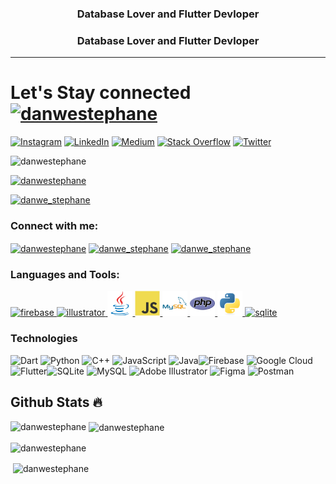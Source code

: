 <h3 align="center">Database Lover and Flutter Devloper</h3>
<h3 align="center">Database Lover and Flutter Devloper</h3>
<hr>

# Let's Stay connected <a href="https://twitter.com/danwestephane" target="blank"><img src="https://img.shields.io/twitter/follow/danwestephane?logo=twitter&style=for-the-badge" alt="danwestephane" /></a>

[![Instagram](https://img.shields.io/badge/Instagram-%23E4405F.svg?logo=Instagram&logoColor=white)](https://instagram.com/danwestephane) [![LinkedIn](https://img.shields.io/badge/LinkedIn-%230077B5.svg?logo=linkedin&logoColor=white)](https://linkedin.com/in/danwestephane) [![Medium](https://img.shields.io/badge/Medium-12100E?logo=medium&logoColor=white)](https://medium.com/@danwestephane) [![Stack Overflow](https://img.shields.io/badge/-Stackoverflow-FE7A16?logo=stack-overflow&logoColor=white)](https://stackoverflow.com/users/15155605) [![Twitter](https://img.shields.io/badge/Twitter-%231DA1F2.svg?logo=Twitter&logoColor=white)](https://twitter.com/danwe_stephane) 
<p align="left"> <img src="https://komarev.com/ghpvc/?username=danwestephane&label=Profile%20views&color=0e75b6&style=flat" alt="danwestephane" /> </p>
<p align="left"> <a href="https://github.com/ryo-ma/github-profile-trophy"><img src="https://github-profile-trophy.vercel.app/?username=danwestephane&row=1&theme=darkhub&margin-w=15&no-bg=true" alt="danwestephane" /></a> </p>
<p align="left"> <a href="https://twitter.com/danwe_stephane" target="blank"><img src="https://img.shields.io/twitter/follow/danwe_stephane?logo=twitter&style=for-the-badge" alt="danwe_stephane" /></a> </p>
<h3 align="left">Connect with me:</h3>
<p align="left">
<a href="https://dev.to/danwestephane" target="blank"><img align="center" src="https://raw.githubusercontent.com/rahuldkjain/github-profile-readme-generator/master/src/images/icons/Social/devto.svg" alt="danwestephane" height="30" width="40" /></a>
<a href="https://twitter.com/danwe_stephane" target="blank"><img align="center" src="https://raw.githubusercontent.com/rahuldkjain/github-profile-readme-generator/master/src/images/icons/Social/twitter.svg" alt="danwe_stephane" height="30" width="40" /></a>
<a href="https://linkedin.com/in/danwestephane" target="blank"><img align="center" src="https://raw.githubusercontent.com/rahuldkjain/github-profile-readme-generator/master/src/images/icons/Social/linked-in-alt.svg" alt="danwe_stephane" height="30" width="40" /></a>

<h3 align="left">Languages and Tools:</h3>
</a> <a href="https://firebase.google.com/" target="_blank" rel="noreferrer"> <img src="https://www.vectorlogo.zone/logos/firebase/firebase-icon.svg" alt="firebase" width="40" height="40"/> </a> <a href="https://www.adobe.com/in/products/illustrator.html" target="_blank" rel="noreferrer"> <img src="https://www.vectorlogo.zone/logos/adobe_illustrator/adobe_illustrator-icon.svg" alt="illustrator" width="40" height="40"/> </a> <a href="https://www.java.com" target="_blank" rel="noreferrer"> <img src="https://raw.githubusercontent.com/devicons/devicon/master/icons/java/java-original.svg" alt="java" width="40" height="40"/> </a> <a href="https://developer.mozilla.org/en-US/docs/Web/JavaScript" target="_blank" rel="noreferrer"> <img src="https://raw.githubusercontent.com/devicons/devicon/master/icons/javascript/javascript-original.svg" alt="javascript" width="40" height="40"/> </a> <a href="https://www.mysql.com/" target="_blank" rel="noreferrer"> <img src="https://raw.githubusercontent.com/devicons/devicon/master/icons/mysql/mysql-original-wordmark.svg" alt="mysql" width="40" height="40"/> </a> </a> <a href="https://www.php.net" target="_blank" rel="noreferrer"> <img src="https://raw.githubusercontent.com/devicons/devicon/master/icons/php/php-original.svg" alt="php" width="40" height="40"/> </a> <a href="https://www.python.org" target="_blank" rel="noreferrer"> <img src="https://raw.githubusercontent.com/devicons/devicon/master/icons/python/python-original.svg" alt="python" width="40" height="40"/> </a> </a> <a href="https://www.sqlite.org/" target="_blank" rel="noreferrer"> <img src="https://www.vectorlogo.zone/logos/sqlite/sqlite-icon.svg" alt="sqlite" width="40" height="40"/> </a>

<h3 align="left">Technologies</h3>

 ![Dart](https://img.shields.io/badge/dart-%230175C2.svg?style=for-the-badge&logo=dart&logoColor=white) ![Python](https://img.shields.io/badge/python-3670A0?style=for-the-badge&logo=python&logoColor=ffdd54) ![C++](https://img.shields.io/badge/c++-%2300599C.svg?style=for-the-badge&logo=c%2B%2B&logoColor=white) ![JavaScript](https://img.shields.io/badge/javascript-%23323330.svg?style=for-the-badge&logo=javascript&logoColor=%23F7DF1E)  ![Java](https://img.shields.io/badge/java-%23ED8B00.svg?style=for-the-badge&logo=java&logoColor=white)![Firebase](https://img.shields.io/badge/firebase-%23039BE5.svg?style=for-the-badge&logo=firebase) ![Google Cloud](https://img.shields.io/badge/Google%20Cloud-%234285F4.svg?style=for-the-badge&logo=google-cloud&logoColor=white)![Flutter](https://img.shields.io/badge/Flutter-%2302569B.svg?style=for-the-badge&logo=Flutter&logoColor=white)![SQLite](https://img.shields.io/badge/sqlite-%2307405e.svg?style=for-the-badge&logo=sqlite&logoColor=white) ![MySQL](https://img.shields.io/badge/mysql-%2300f.svg?style=for-the-badge&logo=mysql&logoColor=white) ![Adobe Illustrator](https://img.shields.io/badge/adobeillustrator-%23FF9A00.svg?style=for-the-badge&logo=adobeillustrator&logoColor=white) 	![Figma](https://img.shields.io/badge/figma-%23F24E1E.svg?style=for-the-badge&logo=figma&logoColor=white) ![Postman](https://img.shields.io/badge/Postman-FF6C37?style=for-the-badge&logo=postman&logoColor=white)
## Github Stats 🔥
<p><img align="left" src="https://github-readme-stats.vercel.app/api/top-langs?username=danwestephane&show_icons=true&locale=en&layout=compact&theme=cobalt" alt="danwestephane" /></p>
<p>&nbsp;<img align="center" src="https://github-readme-stats.vercel.app/api?username=danwestephane&show_icons=true&locale=en&theme=tokyonight" alt="danwestephane" /></p>
<p><img align="center" src="https://github-readme-streak-stats.herokuapp.com?user=danwestephane&theme=radical&date_format=j%20M%5B%20Y%5D&sideLabels=DDB225" alt="danwestephane" /></p>
<p>&nbsp;<img align="center" src="https://github-readme-stats.vercel.app/api?username=danwestephane&show_icons=true&locale=en&theme=tokyonight" alt="danwestephane" /></p>
